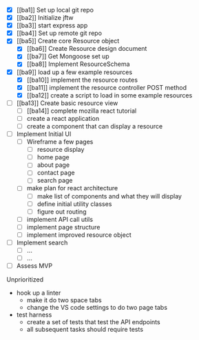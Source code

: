 - [x] [[ba1]] Set up local git repo
- [x] [[ba2]] Initialize jftw
- [x] [[ba3]] start express app
- [x] [[ba4]] Set up remote git repo
- [x] [[ba5]] Create core Resource object
	- [x] [[ba6]] Create Resource design document
	- [x] [[ba7]] Get Mongoose set up
	- [x] [[ba8]] Implement ResourceSchema
- [x] [[ba9]] load up a few example resources
	- [x] [[ba10]] implement the resource routes
	- [x] [[ba11]] implement the resource controller POST method
	- [x] [[ba12]] create a script to load in some example resources
- [ ] [[ba13]] Create basic resource view
	- [ ] [[ba14]] complete mozilla react tutorial
	- [ ] create a react application
	- [ ] create a component that can display a resource
- [ ] Implement Initial UI
	- [ ] Wireframe a few pages
		- [ ] resource display
		- [ ] home page
		- [ ] about page
		- [ ] contact page
		- [ ] search page
	- [ ] make plan for react architecture
		- [ ] make list of components and what they will display
		- [ ] define initial utility classes
		- [ ] figure out routing
	- [ ] implement API call utils
	- [ ] implement page structure
	- [ ] implement improved resource object
- [ ] Implement search
	- [ ] ...
	- [ ] ...
- [ ] Assess MVP

Unprioritized
- hook up a linter
	- make it do two space tabs
	- change the VS code settings to do two page tabs
- test harness
	- create a set of tests that test the API endpoints
	- all subsequent tasks should require tests